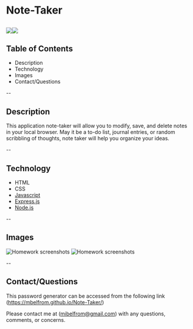 # Note-Taker
<img src="https://img.shields.io/badge/Node.js-v.14.17.6-brightgreen"/><img src="https://img.shields.io/badge/Express.js-4.16.4-blue"/>
--  
## Table of Contents

* Description 
* Technology 
* Images
* Contact/Questions

--
## Description
This application note-taker will allow you to modify, save, and delete notes in your local browser.  May it be a to-do list, journal entries, or random scribbling of thoughts, note taker will help you organize your ideas.

-- 
## Technology 
* HTML
* CSS
* [Javascript](https://www.javascript.com/)
* [Express.js](http://expressjs.com/)
* [Node.js](https://nodejs.org/)

--
## Images

![Homework screenshots](.public\assets\images\Note-taker-1.PNG)
![Homework screenshots](.public\assets\images\note-taker-2.PNG)

--
## Contact/Questions
This password generator can be accessed from the following link (https://mbelfrom.github.io/Note-Taker/)

Please contact me at (mibelfrom@gmail.com) with any questions, comments, or concerns.


